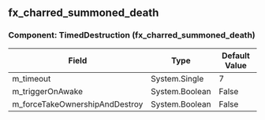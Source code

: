 ## fx_charred_summoned_death

### Component: TimedDestruction (fx_charred_summoned_death)

|Field|Type|Default Value|
|-----|----|-------------|
|m_timeout|System.Single|7|
|m_triggerOnAwake|System.Boolean|False|
|m_forceTakeOwnershipAndDestroy|System.Boolean|False|

